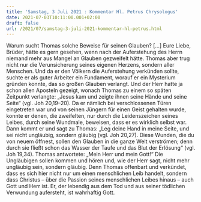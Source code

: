 ```yaml
---
title: 'Samstag, 3 Juli 2021 : Kommentar Hl. Petrus Chrysologus'
date: 2021-07-03T10:11:00.001+02:00
draft: false
url: /2021/07/samstag-3-juli-2021-kommentar-hl-petrus.html
---
```


Warum sucht Thomas solche Beweise für seinen Glauben? \[…\] Eure Liebe, Brüder, hätte es gern gesehen, wenn nach der Auferstehung des Herrn niemand mehr aus Mangel an Glauben gezweifelt hätte. Thomas aber trug nicht nur die Verunsicherung seines eigenen Herzens, sondern aller Menschen. Und da er den Völkern die Auferstehung verkünden sollte, suchte er als guter Arbeiter ein Fundament, worauf er ein Mysterium gründen konnte, das so großen Glauben verlangt. Und der Herr hatte ja schon allen Aposteln gezeigt, wonach Thomas zu einem so späten Zeitpunkt verlangte: „Jesus kam und zeigte ihnen seine Hände und seine Seite“ (vgl. Joh 20,19–20). Da er nämlich bei verschlossenen Türen eingetreten war und von seinen Jüngern für einen Geist gehalten wurde, konnte er denen, die zweifelten, nur durch die Leidenszeichen seines Leibes, durch seine Wundmale, beweisen, dass er es wirklich selbst war. Dann kommt er und sagt zu Thomas: „Leg deine Hand in meine Seite, und sei nicht ungläubig, sondern gläubig (vgl. Joh 20,27). Diese Wunden, die du von neuem öffnest, sollen den Glauben in die ganze Welt verströmen; denn durch sie fließt schon das Wasser der Taufe und das Blut der Erlösung“ (vgl. Joh 19,34). Thomas antwortete: „Mein Herr und mein Gott!“ Die Ungläubigen sollen kommen und hören und, wie der Herr sagt, nicht mehr ungläubig sein, sondern gläubig. Denn Thomas offenbart und verkündet, dass es sich hier nicht nur um einen menschlichen Leib handelt, sondern dass Christus – über die Passion seines menschlichen Leibes hinaus – auch Gott und Herr ist. Er, der lebendig aus dem Tod und aus seiner tödlichen Verwundung aufersteht, ist wahrhaftig Gott.